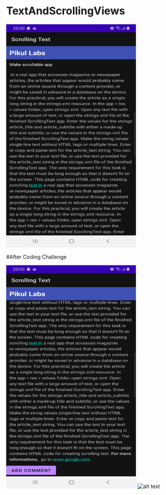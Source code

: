 # TextAndScrollingViews
<img src="./scroll1.png" alt="alt text" width="350" height="600">

#After Coding Challenge

<img src="./scrolltextCodingChallenge.png" alt="alt text" width="350" height="600">
<img src="./scrolltext.gif" alt="alt text" width="350" height="600">
